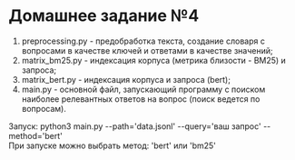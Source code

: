 # Домашнее задание №4

1. preprocessing.py - предобработка текста, создание словаря с вопросами в качестве ключей и ответами в качестве значений;
2. matrix_bm25.py - индексация корпуса (метрика близости - BM25) и запроса;
3. matrix_bert.py - индексация корпуса и запроса (bert);
3. main.py - основной файл, запускающий программу с поиском наиболее релевантных ответов на вопрос (поиск ведется по вопросам).  
  
  Запуск: python3 main.py --path='data.jsonl' --query='ваш запрос' --method='bert'  
  При запуске можно выбрать метод: 'bert' или 'bm25'
